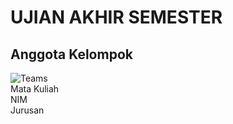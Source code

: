 # UJIAN AKHIR SEMESTER
## Anggota Kelompok
![Teams](https://img.shields.io/badge/Our%20Team-Team%203-blue)
<br>Mata Kuliah
<br>NIM
<br>Jurusan
